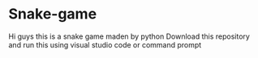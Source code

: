 # Snake-game
Hi guys this is a snake game maden by python
Download this repository and run this using visual studio code or command prompt
